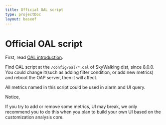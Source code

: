 ```yaml
---
title: Official OAL script
type: projectDoc
layout: baseof
---
```

# Official OAL script
First, read [OAL introduction](../concepts-and-designs/oal).

Find OAL script at the `/config/oal/*.oal` of SkyWalking dist, since 8.0.0.
You could change it(such as adding filter condition, or add new metrics) and reboot the OAP server, then it will affect.

All metrics named in this script could be used in alarm and UI query. 

Notice,

If you try to add or remove some metrics, UI may break, we only recommend you to do this when you plan
to build your own UI based on the customization analysis core. 